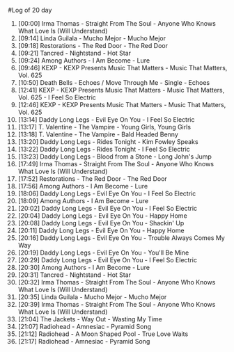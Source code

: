 #Log of 20 day

1. [00:00] Irma Thomas - Straight From The Soul - Anyone Who Knows What Love Is (Will Understand)
1. [09:14] Linda Guilala - Mucho Mejor - Mucho Mejor
1. [09:18] Restorations - The Red Door - The Red Door
1. [09:21] Tancred - Nightstand - Hot Star
1. [09:24] Among Authors - I Am Become - Lure
1. [09:46] KEXP - KEXP Presents Music That Matters - Music That Matters, Vol. 625
1. [10:50] Death Bells - Echoes / Move Through Me - Single - Echoes
1. [12:41] KEXP - KEXP Presents Music That Matters - Music That Matters, Vol. 625 - I Feel So Electric
1. [12:46] KEXP - KEXP Presents Music That Matters - Music That Matters, Vol. 625
1. [13:14] Daddy Long Legs - Evil Eye On You - I Feel So Electric
1. [13:17] T. Valentine - The Vampire - Young Girls, Young Girls
1. [13:18] T. Valentine - The Vampire - Bald Headed Benny
1. [13:20] Daddy Long Legs - Rides Tonight - Kim Fowley Speaks
1. [13:22] Daddy Long Legs - Rides Tonight - I Feel So Electric
1. [13:23] Daddy Long Legs - Blood from a Stone - Long John's Jump
1. [17:49] Irma Thomas - Straight From The Soul - Anyone Who Knows What Love Is (Will Understand)
1. [17:52] Restorations - The Red Door - The Red Door
1. [17:56] Among Authors - I Am Become - Lure
1. [18:06] Daddy Long Legs - Evil Eye On You - I Feel So Electric
1. [18:09] Among Authors - I Am Become - Lure
1. [20:02] Daddy Long Legs - Evil Eye On You - I Feel So Electric
1. [20:04] Daddy Long Legs - Evil Eye On You - Happy Home
1. [20:08] Daddy Long Legs - Evil Eye On You - Shackin' Up
1. [20:11] Daddy Long Legs - Evil Eye On You - Happy Home
1. [20:16] Daddy Long Legs - Evil Eye On You - Trouble Always Comes My Way
1. [20:19] Daddy Long Legs - Evil Eye On You - You'll Be Mine
1. [20:29] Daddy Long Legs - Evil Eye On You - I Feel So Electric
1. [20:30] Among Authors - I Am Become - Lure
1. [20:31] Tancred - Nightstand - Hot Star
1. [20:32] Irma Thomas - Straight From The Soul - Anyone Who Knows What Love Is (Will Understand)
1. [20:35] Linda Guilala - Mucho Mejor - Mucho Mejor
1. [20:39] Irma Thomas - Straight From The Soul - Anyone Who Knows What Love Is (Will Understand)
1. [21:04] The Jackets - Way Out - Wasting My Time
1. [21:07] Radiohead - Amnesiac - Pyramid Song
1. [21:12] Radiohead - A Moon Shaped Pool - True Love Waits
1. [21:17] Radiohead - Amnesiac - Pyramid Song

